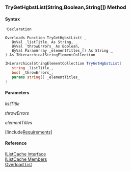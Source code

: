 ﻿### TryGetHgbstList(String,Boolean,String\[\]) Method

#### Syntax

```vbnet
'Declaration

Overloads Function TryGetHgbstList( _
   ByVal _listTitle_ As String, _
   ByVal _throwErrors_ As Boolean, _
   ByVal ParamArray _elementTitles_() As String _
) As IHierarchicalStringElementCollection
```

```csharp
IHierarchicalStringElementCollection TryGetHgbstList( 
   string _listTitle_,
   bool _throwErrors_,
   params string[] _elementTitles_
)
```

#### Parameters

_listTitle_

_throwErrors_

_elementTitles_

[!include[Requirements](../partials/requirements.md)]

#### Reference

[IListCache Interface](fcSDK~FChoice.Foundation.Clarify.IListCache.md)  
[IListCache Members](fcSDK~FChoice.Foundation.Clarify.IListCache_members.md)  
[Overload List](fcSDK~FChoice.Foundation.Clarify.IListCache~TryGetHgbstList.md)